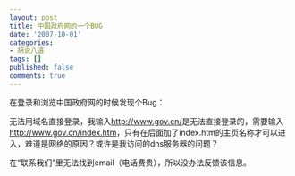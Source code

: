 ```yaml
---
layout: post
title: 中国政府网的一个BUG
date: '2007-10-01'
categories:
- 胡说八道
tags: []
published: false
comments: true
---
```

<p>在登录和浏览中国政府网的时候发现个Bug：</p>

<p>无法用域名直接登录，我输入<a href="http://www.gov.cn/" target="_blank">http://www.gov.cn/</a>是无法直接登录的，需要输入<a href="http://www.gov.cn/index.htm" target="_blank">http://www.gov.cn/index.htm</a>，只有在后面加了index.htm的主页名称才可以进入，难道是网络的原因？或许是我访问的dns服务器的问题？</p>

<p>在“联系我们”里无法找到email（电话费贵），所以没办法反馈该信息。</p>
